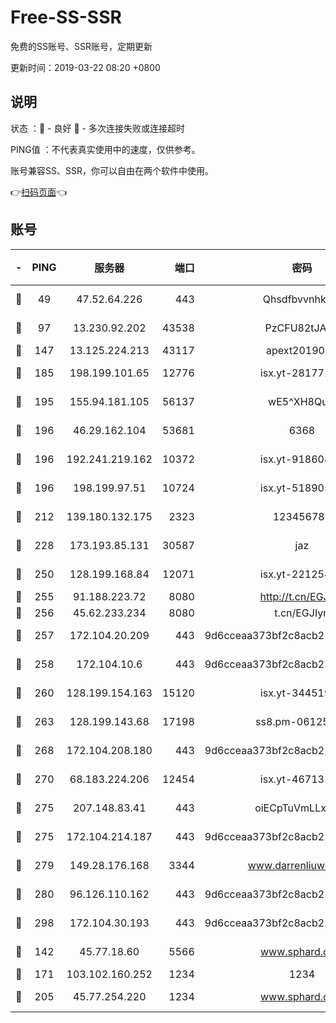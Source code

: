 # Free-SS-SSR

免费的SS账号、SSR账号，定期更新

更新时间：2019-03-22 08:20 +0800

## 说明

状态     ：🙂 - 良好 🙁 - 多次连接失败或连接超时

PING值   ：不代表真实使用中的速度，仅供参考。

账号兼容SS、SSR，你可以自由在两个软件中使用。

👉[扫码页面](https://liesauer.github.io/Free-SS-SSR/)👈

## 账号

|-|PING|服务器|端口|密码|加密方式|区域|
|:----:|:----:|:-----:|-----:|:----:|:----:|:----:|
|🙂|49|47.52.64.226|443|Qhsdfbvvnhkm1|aes-256-cfb|HK|
|🙂|97|13.230.92.202|43538|PzCFU82tJAdZ|aes-256-cfb|JP|
|🙂|147|13.125.224.213|43117|apext2019005|chacha20|KR|
|🙂|185|198.199.101.65|12776|isx.yt-28177118|aes-256-cfb|US|
|🙂|195|155.94.181.105|56137|wE5^XH8Quw|aes-256-cfb|US|
|🙂|196|46.29.162.104|53681|6368|aes-256-ctr|RU|
|🙂|196|192.241.219.162|10372|isx.yt-91860459|aes-256-cfb|US|
|🙂|196|198.199.97.51|10724|isx.yt-51890525|aes-256-cfb|US|
|🙂|212|139.180.132.175|2323|123456789|aes-256-cfb|SG|
|🙂|228|173.193.85.131|30587|jaz|aes-256-cfb|US|
|🙂|250|128.199.168.84|12071|isx.yt-22125425|aes-256-cfb|SG|
|🙂|255|91.188.223.72|8080|http://t.cn/EGJIyrl|rc4-md5|RU|
|🙂|256|45.62.233.234|8080|t.cn/EGJIyrl|rc4-md5|CA|
|🙂|257|172.104.20.209|443|9d6cceaa373bf2c8acb22e60b6a58be6|aes-256-cfb|US|
|🙂|258|172.104.10.6|443|9d6cceaa373bf2c8acb22e60b6a58be6|aes-256-cfb|US|
|🙂|260|128.199.154.163|15120|isx.yt-34451982|aes-256-cfb|SG|
|🙂|263|128.199.143.68|17198|ss8.pm-06125832|aes-256-cfb|SG|
|🙂|268|172.104.208.180|443|9d6cceaa373bf2c8acb22e60b6a58be6|aes-256-cfb|US|
|🙂|270|68.183.224.206|12454|isx.yt-46713217|aes-256-cfb|SG|
|🙂|275|207.148.83.41|443|oiECpTuVmLLxk4Ts|aes-256-cfb|AU|
|🙂|275|172.104.214.187|443|9d6cceaa373bf2c8acb22e60b6a58be6|aes-256-cfb|US|
|🙂|279|149.28.176.168|3344|www.darrenliuwei.com|aes-256-cfb|AU|
|🙂|280|96.126.110.162|443|9d6cceaa373bf2c8acb22e60b6a58be6|aes-256-cfb|US|
|🙂|298|172.104.30.193|443|9d6cceaa373bf2c8acb22e60b6a58be6|aes-256-cfb|US|
|🙂|142|45.77.18.60|5566|www.sphard.com|aes-256-cfb|JP|
|🙂|171|103.102.160.252|1234|1234|rc4-md5|JP|
|🙂|205|45.77.254.220|1234|www.sphard.com|aes-256-cfb|SG|

